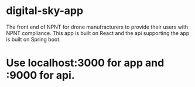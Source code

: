 # digital-sky-app

The front end of NPNT for drone manufracturers to provide their users with NPNT compliance. This app is built on React and the api supporting the app is built on Spring boot. 
# Use localhost:3000 for app and :9000 for api.
